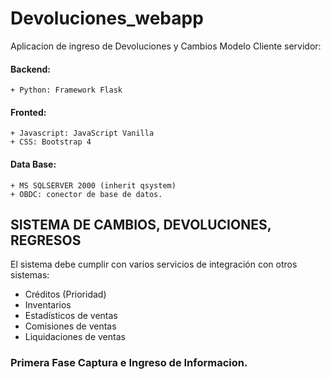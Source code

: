 # Devoluciones_webapp
Aplicacion de ingreso de Devoluciones y Cambios
Modelo Cliente servidor: 
  #### Backend:
    + Python: Framework Flask
  #### Fronted:
    + Javascript: JavaScript Vanilla
    + CSS: Bootstrap 4
  #### Data Base:
    + MS SQLSERVER 2000 (inherit qsystem)
    + OBDC: conector de base de datos.
## SISTEMA DE CAMBIOS, DEVOLUCIONES, REGRESOS

El sistema debe cumplir con varios servicios de integración con otros sistemas:

+ Créditos (Prioridad)
+ Inventarios
+ Estadísticos de ventas
+ Comisiones de ventas
+ Liquidaciones de ventas


### Primera Fase Captura e Ingreso de Informacion.
